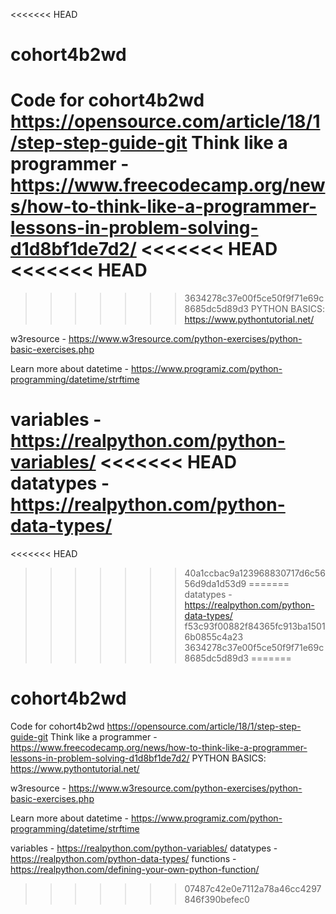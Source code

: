 <<<<<<< HEAD
# cohort4b2wd
Code for cohort4b2wd 
https://opensource.com/article/18/1/step-step-guide-git
Think like a programmer - https://www.freecodecamp.org/news/how-to-think-like-a-programmer-lessons-in-problem-solving-d1d8bf1de7d2/
<<<<<<< HEAD
<<<<<<< HEAD
=======
>>>>>>> 3634278c37e00f5ce50f9f71e69c8685dc5d89d3
PYTHON BASICS: https://www.pythontutorial.net/

w3resource - https://www.w3resource.com/python-exercises/python-basic-exercises.php

Learn more about datetime - https://www.programiz.com/python-programming/datetime/strftime

variables - https://realpython.com/python-variables/
<<<<<<< HEAD
datatypes - https://realpython.com/python-data-types/
=======
<<<<<<< HEAD
>>>>>>> 40a1ccbac9a123968830717d6c5656d9da1d53d9
=======
datatypes - https://realpython.com/python-data-types/
>>>>>>> f53c93f00882f84365fc913ba15016b0855c4a23
>>>>>>> 3634278c37e00f5ce50f9f71e69c8685dc5d89d3
=======
# cohort4b2wd
Code for cohort4b2wd 
https://opensource.com/article/18/1/step-step-guide-git
Think like a programmer - https://www.freecodecamp.org/news/how-to-think-like-a-programmer-lessons-in-problem-solving-d1d8bf1de7d2/
PYTHON BASICS: https://www.pythontutorial.net/

w3resource - https://www.w3resource.com/python-exercises/python-basic-exercises.php

Learn more about datetime - https://www.programiz.com/python-programming/datetime/strftime

variables - https://realpython.com/python-variables/
datatypes - https://realpython.com/python-data-types/
functions - https://realpython.com/defining-your-own-python-function/
>>>>>>> 07487c42e0e7112a78a46cc4297846f390befec0
